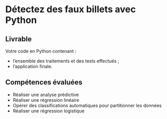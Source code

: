 # Détectez des faux billets avec Python
## Livrable
Votre code en Python contenant : 
- l’ensemble des traitements et des tests effectués ;
- l’application finale.

## Compétences évaluées
- Réaliser une analyse prédictive
- Réaliser une régression linéaire
- Opérer des classifications automatiques pour partitionner les données
- Réaliser une régression logistique
